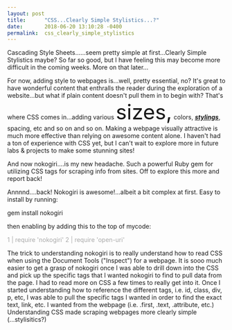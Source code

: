 ```yaml
---
layout: post
title:      "CSS...Clearly Simple Stylistics...?"
date:       2018-06-20 13:10:28 -0400
permalink:  css_clearly_simple_stylistics
---
```



Cascading Style Sheets......seem pretty simple at first...Clearly Simple Stylistics maybe? So far so good, but I have feeling this may become more difficult in the coming weeks. More on that later...

For now, adding style to webpages is...well, pretty essential, no? It's great to have wonderful content that enthralls the reader during the exploration of a website...but what if plain content doesn't pull them in to begin with? That's where CSS comes in...adding various <font size="10">sizes,</font> colors, <b><u><i>stylings</i></u></b>, spacing, etc and so on and so on. Making a webpage visually attractive is much more effective than relying on awesome content alone. I haven't had a ton of experience with CSS yet, but I can't wait to explore more in future labs & projects to make some stunning sites!

And now nokogiri....is my new headache. Such a powerful Ruby gem for utilizing CSS tags for scraping info from sites. Off to explore this more and report back!

Annnnd....back! Nokogiri is awesome!...albeit a bit complex at first. Easy to install by running:

<background color="#eee">gem install nokogiri</background>

then enabling by adding this to the top of mycode:

<font color="#aaa">1  |  require 'nokogiri'
2  |  require 'open-uri'</font>

The trick to understanding nokogiri is to really understand how to read CSS when using the Document Tools ("Inspect") for a webpage. It is sooo much easier to get a grasp of nokogiri once I was able to drill down into the CSS and pick up the specific tags that I wanted nokogiri to find to pull data from the page. I had to read more on CSS a few times to really get into it. Once I started understanding how to reference the different tags, i.e. id, class, div, p, etc, I was able to pull the specific tags I wanted in order to find the exact text, link, etc. I wanted from the webpage (i.e. .first, .text, .attribute, etc.) Understanding CSS made scraping webpages more clearly simple (...stylisitics?)
